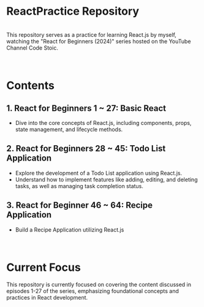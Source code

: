 # ReactPractice Repository
<br>This repository serves as a practice for learning React.js by myself, watching the "React for Beginners (2024)" series hosted on the YouTube Channel Code Stoic.<br><br><br>

  
# Contents<br>
## 1. React for Beginners 1 ~ 27: Basic React
- Dive into the core concepts of React.js, including components, props, state management, and lifecycle methods.<br>
  
## 2. React for Beginners 28 ~ 45: Todo List Application
- Explore the development of a Todo List application using React.js.
- Understand how to implement features like adding, editing, and deleting tasks, as well as managing task completion status.<br>

## 3. React for Beginner 46 ~ 64: Recipe Application
- Build a Recipe Application utilizing React.js<br><br><br>
  

# Current Focus<br>
This repository is currently focused on covering the content discussed in episodes 1-27 of the series, emphasizing foundational concepts and practices in React development.

